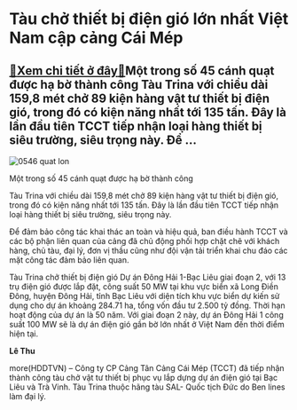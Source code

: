 Tàu chở thiết bị điện gió lớn nhất Việt Nam cập cảng Cái Mép
============================================================

[:gift:Xem chi tiết ở đây:gift:](https://hddtvn.com/tau-cho-thiet-bi-dien-gio-lon-nhat-viet-nam-cap-cang-cai-mep/)Một trong số 45 cánh quạt được hạ bờ thành công Tàu Trina với chiều dài 159,8 mét chở 89 kiện hàng vật tư thiết bị điện gió, trong đó có kiện năng nhất tới 135 tấn. Đây là lần đầu tiên TCCT tiếp nhận loại hàng thiết bị siêu trường, siêu trọng này. Để …
------------------------------------------------------------------------------------------------------------------------------------------------------------------------------------------------------------------------------------------------------------





![0546 quat lon](https://haiquanonline.com.vn/stores/news_dataimages/hoalt/092020/12/17/in_article/0546_quat_lon.jpg?rt=20200912172936 "undefined")


Một trong số 45 cánh quạt được hạ bờ thành công



Tàu Trina với chiều dài 159,8 mét chở 89 kiện hàng vật tư thiết bị điện gió, trong đó có kiện năng nhất tới 135 tấn. Đây là lần đầu tiên TCCT tiếp nhận loại hàng thiết bị siêu trường, siêu trọng này.


Để đảm bảo công tác khai thác an toàn và hiệu quả, ban điều hành TCCT và các bộ phận liên quan của cảng đã chủ động phối hợp chặt chẽ với khách hàng, chủ tàu, đại lý, đơn vị thầu cũng như đội vận tải triển khai chu đáo các mặt công tác đảm bảo liên quan.


Tàu Trina chở thiết bị điện gió Dự án Đông Hải 1-Bạc Liêu giai đoạn 2, với 13 trụ điện gió được lắp đặt, công suất 50 MW tại khu vực biển xã Long Điền Đông, huyện Đông Hải, tỉnh Bạc Liêu với diện tích khu vực biển dự kiến sử dụng cho dự án khoảng 284.71 ha, tổng vốn đầu tư 2.500 tỷ đồng. Thời hạn hoạt động của dự án là 50 năm. Với giai đoạn 2 này, dự án Đông Hải 1 công suất 100 MW sẽ là dự án điện gió gần bờ lớn nhất ở Việt Nam đến thời điểm hiện tại.




**Lê Thu**



more(HDDTVN) – Công ty CP Cảng Tân Cảng Cái Mép (TCCT) đã tiếp nhận thành công tàu chở vật tư thiết bị phục vụ lắp dựng dự án điện gió tại Bạc Liêu và Trà Vinh. Tàu Trina thuộc hãng tàu SAL- Quốc tịch Đức do Ben lines làm đại lý.


